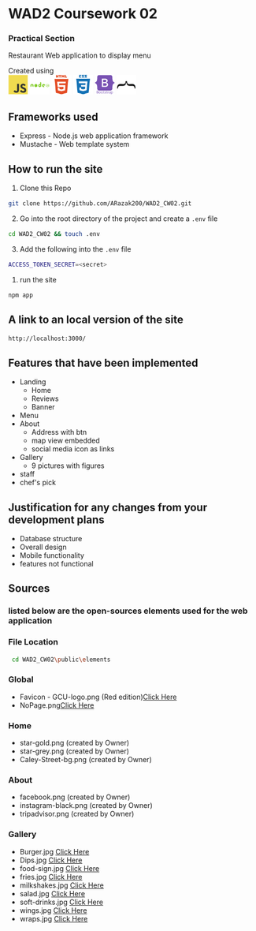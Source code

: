 # WAD2 Coursework 02 
### Practical Section
Restaurant Web application to display menu  

Created using   
<a href="https://www.javascript.com" target="_blank"><img src="https://raw.githubusercontent.com/devicons/devicon/master/icons/javascript/javascript-original.svg" alt="javascript" width="40" height="40"></a> 
<a href="https://nodejs.org/en/" target="_blank"><img src="https://raw.githubusercontent.com/devicons/devicon/master/icons/nodejs/nodejs-plain-wordmark.svg" alt="node.js" width="40" height="40"></a> 
<a href="https://www.w3schools.com/html/" target="_blank"><img src="https://raw.githubusercontent.com/devicons/devicon/master/icons/html5/html5-plain-wordmark.svg" alt="HTML" width="40" height="40"></a> 
<a href="https://www.w3schools.com/css/" target="_blank"><img src="https://raw.githubusercontent.com/devicons/devicon/master/icons/css3/css3-plain-wordmark.svg" alt="CSS" width="40" height="40"></a> 
<a href="https://getbootstrap.com/" target="_blank"><img src="https://raw.githubusercontent.com/devicons/devicon/master/icons/bootstrap/bootstrap-plain-wordmark.svg" alt="Bootstrap" width="40" height="40"></a> 
<a href="#" target="_blank"><img src="public\elements\mustache-logo.png" alt="mustache" width="40" height="40"></a> 

## Frameworks used
- Express - Node.js web application framework
- Mustache - Web template system

## How to run the site

1. Clone this Repo
```bash
git clone https://github.com/ARazak200/WAD2_CW02.git
```

2. Go into the root directory of the project and create a `.env` file
```bash
cd WAD2_CW02 && touch .env
```  

3. Add the following into the `.env` file

```bash
ACCESS_TOKEN_SECRET=<secret>
```

1. run the site
```bash
npm app
```
## A link to an local version of the site
 ```
 http://localhost:3000/
  ```

## Features that have been implemented

- Landing
  - Home
  - Reviews
  - Banner
- Menu
- About
  - Address with btn
  - map view embedded 
  - social media icon as links
- Gallery
  - 9 pictures with figures
- staff
- chef's pick


## Justification for any changes from your development plans

- Database structure
- Overall design
- Mobile functionality 
- features not functional

## Sources 
### listed below are the open-sources elements used for the web application

### File Location
```bash
 cd WAD2_CW02\public\elements
```
### Global 
 - Favicon - GCU-logo.png (Red edition)[Click Here]()
 - NoPage.png[Click Here](https://www.flaticon.com/free-icon/page-not-found_2748791?term=page%20not%20found&page=1&position=12&page=1&position=12&related_id=2748791&origin=tag)

### Home

- star-gold.png  (created by Owner)
- star-grey.png  (created by Owner)
- Caley-Street-bg.png (created by Owner)

### About 

- facebook.png (created by Owner)
- instagram-black.png (created by Owner)
- tripadvisor.png (created by Owner)

### Gallery

- Burger.jpg [Click Here](https://unsplash.com/photos/sc5sTPMrVfk)
- Dips.jpg [Click Here](https://unsplash.com/photos/Y0SDw46hgi0)
- food-sign.jpg [Click Here](https://unsplash.com/photos/ZA9PHAnVP5g)
- fries.jpg [Click Here](https://unsplash.com/photos/ChXHveqrb28)
- milkshakes.jpg [Click Here](https://unsplash.com/photos/rwBJaJdesGg)
- salad.jpg [Click Here](https://unsplash.com/photos/zXn-amUiMJ4)
- soft-drinks.jpg [Click Here](https://unsplash.com/photos/f_Avw60a09k)
- wings.jpg [Click Here](https://unsplash.com/photos/v5yVy3IhSRU)
- wraps.jpg [Click Here](https://unsplash.com/photos/7O9lUwmU5mA)